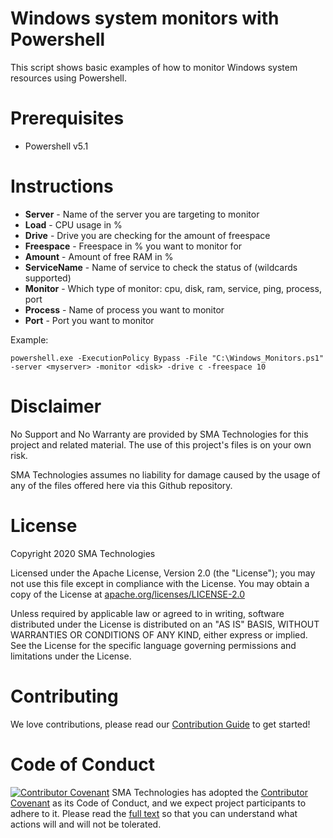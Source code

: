 # Windows system monitors with Powershell
This script shows basic examples of how to monitor Windows system resources using Powershell.

# Prerequisites
* Powershell v5.1

# Instructions
* <b>Server</b> - Name of the server you are targeting to monitor
* <b>Load</b> - CPU usage in %
* <b>Drive</b> - Drive you are checking for the amount of freespace
* <b>Freespace</b> - Freespace in % you want to monitor for
* <b>Amount</b> - Amount of free RAM in %
* <b>ServiceName</b> - Name of service to check the status of (wildcards supported)
* <b>Monitor</b> - Which type of monitor: cpu, disk, ram, service, ping, process, port
* <b>Process</b> - Name of process you want to monitor
* <b>Port</b> - Port you want to monitor

Example:
```
powershell.exe -ExecutionPolicy Bypass -File "C:\Windows_Monitors.ps1" -server <myserver> -monitor <disk> -drive c -freespace 10
```

# Disclaimer
No Support and No Warranty are provided by SMA Technologies for this project and related material. The use of this project's files is on your own risk.

SMA Technologies assumes no liability for damage caused by the usage of any of the files offered here via this Github repository.

# License
Copyright 2020 SMA Technologies

Licensed under the Apache License, Version 2.0 (the "License");
you may not use this file except in compliance with the License.
You may obtain a copy of the License at [apache.org/licenses/LICENSE-2.0](http://www.apache.org/licenses/LICENSE-2.0)

Unless required by applicable law or agreed to in writing, software
distributed under the License is distributed on an "AS IS" BASIS,
WITHOUT WARRANTIES OR CONDITIONS OF ANY KIND, either express or implied.
See the License for the specific language governing permissions and
limitations under the License.

# Contributing
We love contributions, please read our [Contribution Guide](CONTRIBUTING.md) to get started!

# Code of Conduct
[![Contributor Covenant](https://img.shields.io/badge/Contributor%20Covenant-v2.0%20adopted-ff69b4.svg)](code-of-conduct.md)
SMA Technologies has adopted the [Contributor Covenant](CODE_OF_CONDUCT.md) as its Code of Conduct, and we expect project participants to adhere to it. Please read the [full text](CODE_OF_CONDUCT.md) so that you can understand what actions will and will not be tolerated.
